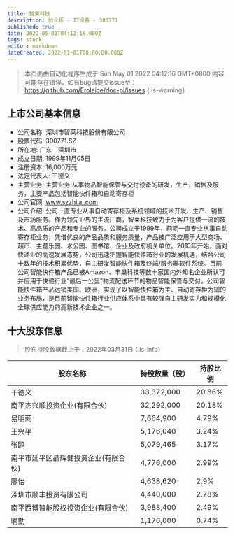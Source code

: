```yaml
---
title: 智莱科技
description: 创业板 - IT设备 - 300771
published: true
date: 2022-05-01T04:12:16.000Z
tags: stock
editor: markdown
dateCreated: 2022-01-01T00:00:00.000Z
---
```


> 本页面由自动化程序生成于 Sun May 01 2022 04:12:16 GMT+0800
> 内容可能存在错误，如有bug请提交issue至：https://github.com/Eroleice/doc-pi/issues
{.is-warning}

## 上市公司基本信息
- 公司名称: 深圳市智莱科技股份有限公司
- 股票代码: 300771.SZ
- 所在地: 广东 - 深圳市
- 成立日期: 1999年11月05日
- 注册资本: 16,000万元
- 法定代表人: 干德义
- 主营业务: 主营业务:从事物品智能保管与交付设备的研发，生产，销售及服务，主要产品包括智能快件箱和自动寄存柜
- 公司官网: www.szzhilai.com
- 公司介绍: 公司一直专业从事自动寄存柜及系统领域的技术开发、生产、销售及市场服务。作为领先业界的主流厂商，智莱科技致力于为客户提供一流的技术、高品质的产品和专业的服务。公司成立于1999年，前期一直专业从事自动寄存柜业务，凭借优良的产品品质和服务质量，产品被广泛应用于大型商场、超市、主题乐园、水公园、图书馆、企业及政府机关单位。2010年开始，面对快递业的高速发展态势，公司迅速把握智能快件箱行业的发展机遇，结合公司十数年的技术积累优势，自主研发智能快件箱及终端/服务器软件系统。目前公司智能快件箱产品已被Amazon、丰巢科技等数十家国内外知名企业所认可并应用于快递行业“最后一公里”物流配送环节的物品智能保管与交付。公司智能快件箱产品远销美国、欧洲，实现了以智能快件箱为主、自动寄存柜为辅的业务布局，是目前智能快件箱行业供应体系中具有较强自主研发实力和规模化全球供应能力的高新技术企业之一。


## 十大股东信息
> 股东持股数据截止于：2022年03月31日
{.is-info}

| 股东名称 | 持股数量（股） | 持股比例 |
| --- | --- | --- |
| 干德义 | 33,372,000 | 20.86% |
| 南平杰兴顺投资企业(有限合伙) | 32,292,000 | 20.18% |
| 易明莉 | 7,664,900 | 4.79% |
| 王兴平 | 5,176,040 | 3.24% |
| 张鸥 | 5,079,465 | 3.17% |
| 南平市延平区晶辉健投资企业(有限合伙) | 4,776,000 | 2.99% |
| 廖怡 | 4,638,620 | 2.9% |
| 深圳市顺丰投资有限公司 | 4,440,000 | 2.78% |
| 南平西博智能股权投资企业(有限合伙) | 3,988,400 | 2.49% |
| 喻勤 | 1,176,000 | 0.74% |




